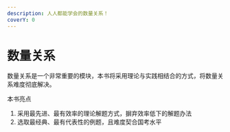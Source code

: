 ```yaml
---
description: 人人都能学会的数量关系！
coverY: 0
---
```


# 数量关系

数量关系是一个非常重要的模块，本书将采用理论与实践相结合的方式，将数量关系难度彻底解决。

本书亮点

1. 采用最先进、最有效率的理论解题方式，摒弃效率低下的解题办法
2. 选取最经典、最有代表性的例题，且难度契合国考水平
